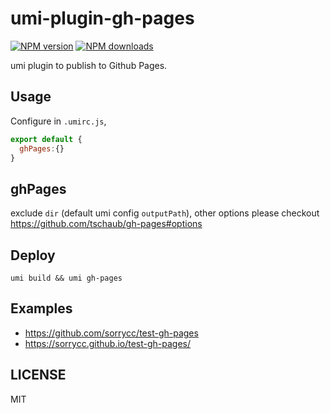 # umi-plugin-gh-pages

[![NPM version](https://img.shields.io/npm/v/umi-plugin-gh-pages.svg?style=flat)](https://npmjs.org/package/umi-plugin-gh-pages)
[![NPM downloads](http://img.shields.io/npm/dm/umi-plugin-gh-pages.svg?style=flat)](https://npmjs.org/package/umi-plugin-gh-pages)

umi plugin to publish to Github Pages.

## Usage

Configure in `.umirc.js`,

```js
export default {
  ghPages:{}
}
```

## ghPages

exclude `dir` (default umi config `outputPath`), other options please checkout https://github.com/tschaub/gh-pages#options

## Deploy
```
umi build && umi gh-pages
```
## Examples

* https://github.com/sorrycc/test-gh-pages
* https://sorrycc.github.io/test-gh-pages/

## LICENSE

MIT

